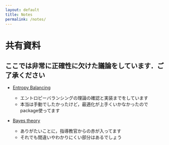 ```yaml
---
layout: default
title: Notes
permalink: /notes/
---
```


# 共有資料
## ここでは非常に正確性に欠けた議論をしています．ご了承ください

- [Entropy Balancing](/notes/entropy_balancing.html)
  - エントロピーバランシングの理論の確認と実装までをしています
  - 本当は手動でしたかったけど，最適化が上手くいかなかったのでpackage使ってます



- [Bayes theory](/notes/Bayesian_theory.html)
  - ありがたいことに，指導教官からの赤が入ってます
  - それでも間違いやわかりにくい部分はあるでしょう
